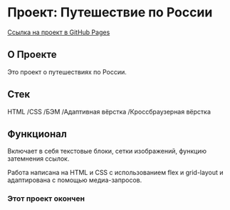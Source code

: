 # Проект: Путешествие по России
[Ссылка на проект в GitHub Pages](https://maximtomchin.github.io/russian-travel/)

## О Проекте

Это проект о путешествиях по России.

## Cтек 

HTML /CSS /БЭМ /Адаптивная вёрстка /Кроссбраузерная вёрстка

## Функционал

Включает в себя текстовые блоки, сетки изображений, функцию затемнения ссылок.

Работа написана на HTML и СSS с использованием flex и grid-layout и адаптирована с помощью медиа-запросов. 

### Этот проект окончен
